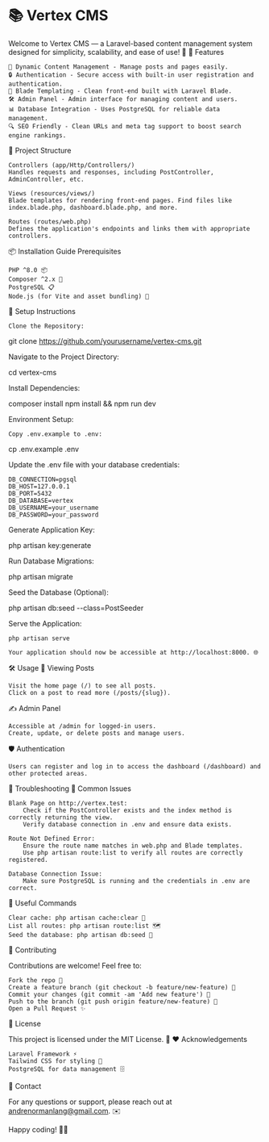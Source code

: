 # 📚 Vertex CMS

Welcome to Vertex CMS — a Laravel-based content management system designed for simplicity, scalability, and ease of use! 🌟
🚀 Features

    📝 Dynamic Content Management - Manage posts and pages easily.
    🔒 Authentication - Secure access with built-in user registration and authentication.
    🎨 Blade Templating - Clean front-end built with Laravel Blade.
    🛠️ Admin Panel - Admin interface for managing content and users.
    📊 Database Integration - Uses PostgreSQL for reliable data management.
    🔍 SEO Friendly - Clean URLs and meta tag support to boost search engine rankings.

📂 Project Structure

    Controllers (app/Http/Controllers/)
    Handles requests and responses, including PostController, AdminController, etc.

    Views (resources/views/)
    Blade templates for rendering front-end pages. Find files like index.blade.php, dashboard.blade.php, and more.

    Routes (routes/web.php)
    Defines the application's endpoints and links them with appropriate controllers.

📦 Installation Guide
Prerequisites

    PHP ^8.0 📦
    Composer ^2.x 🧰
    PostgreSQL 📋
    Node.js (for Vite and asset bundling) 🚀

🔧 Setup Instructions

    Clone the Repository:

git clone https://github.com/yourusername/vertex-cms.git

Navigate to the Project Directory:

cd vertex-cms

Install Dependencies:

composer install
npm install && npm run dev

Environment Setup:

    Copy .env.example to .env:

cp .env.example .env

Update the .env file with your database credentials:

    DB_CONNECTION=pgsql
    DB_HOST=127.0.0.1
    DB_PORT=5432
    DB_DATABASE=vertex
    DB_USERNAME=your_username
    DB_PASSWORD=your_password

Generate Application Key:

php artisan key:generate

Run Database Migrations:

php artisan migrate

Seed the Database (Optional):

php artisan db:seed --class=PostSeeder

Serve the Application:

    php artisan serve

    Your application should now be accessible at http://localhost:8000. 🌐

🛠️ Usage
🌟 Viewing Posts

    Visit the home page (/) to see all posts.
    Click on a post to read more (/posts/{slug}).

✍️ Admin Panel

    Accessible at /admin for logged-in users.
    Create, update, or delete posts and manage users.

🛡️ Authentication

    Users can register and log in to access the dashboard (/dashboard) and other protected areas.

🚨 Troubleshooting
🛑 Common Issues

    Blank Page on http://vertex.test:
        Check if the PostController exists and the index method is correctly returning the view.
        Verify database connection in .env and ensure data exists.

    Route Not Defined Error:
        Ensure the route name matches in web.php and Blade templates.
        Use php artisan route:list to verify all routes are correctly registered.

    Database Connection Issue:
        Make sure PostgreSQL is running and the credentials in .env are correct.

🔄 Useful Commands

    Clear cache: php artisan cache:clear 🧹
    List all routes: php artisan route:list 🗺️
    Seed the database: php artisan db:seed 🌱

🤝 Contributing

Contributions are welcome! Feel free to:

    Fork the repo 🍴
    Create a feature branch (git checkout -b feature/new-feature) 🌿
    Commit your changes (git commit -am 'Add new feature') 💬
    Push to the branch (git push origin feature/new-feature) 🚀
    Open a Pull Request ✨

📄 License

This project is licensed under the MIT License. 📜
❤️ Acknowledgements

    Laravel Framework ⚡
    Tailwind CSS for styling 💅
    PostgreSQL for data management 🗄️

📧 Contact

For any questions or support, please reach out at <andrenormanlang@gmail.com>. ✉️

Happy coding! 🎉🚀
